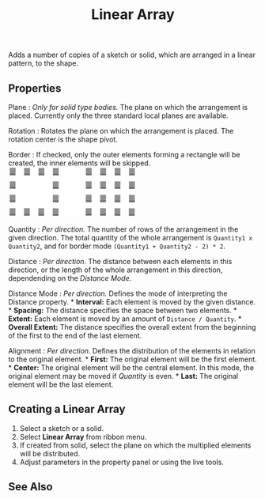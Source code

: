 ﻿---
uid: c867c6ad-f4ce-432b-a097-99596e31fea1
title: Linear Array
---
Adds a number of copies of a sketch or solid, which are arranged in a linear pattern, to the shape.

## Properties
Plane
:   _Only for solid type bodies._
    The plane on which the arrangement is placed. Currently only the three standard local planes are available.

Rotation
:   Rotates the plane on which the arrangement is placed. The rotation center is the shape pivot.

Border
:   If checked, only the outer elements forming a rectangle will be created, the inner elements will be skipped.
    ![Border Mode _Checked_ and _Unchecked_](LinearArrayBorderMode.png)

Quantity
:   _Per direction._
    The number of rows of the arrangement in the given direction. The total quantity of the whole arrangement is `Quantity1 x Quantity2`, and for border mode `(Quantity1 + Quantity2 - 2) * 2`.

Distance
:	_Per direction._
    The distance between each elements in this direction, or the length of the whole arrangement in this direction, dependending on the _Distance Mode_.

Distance Mode
:   _Per direction._
    Defines the mode of interpreting the <ui>Distance</ui> property.
    * __Interval:__ Each element is moved by the given distance.
	* __Spacing:__ The distance specifies the space between two elements.
	* __Extent:__ Each element is moved by an amount of `Distance / Quantity`.
	* __Overall Extent:__ The distance specifies the overall extent from the beginning of the first to the end of the last element.

Alignment
:   _Per direction._
    Defines the distribution of the elements in relation to the original element.
	* __First:__ The original element will be the first element.
	* __Center:__ The original element will be the central element. In this mode, the original element may be moved if _Quantity_ is even.
	* __Last:__ The original element will be the last element.

## Creating a Linear Array
1. Select a sketch or a solid.
2. Select __Linear Array__ from ribbon menu.
3. If created from solid, select the plane on which the multiplied elements will be distributed.
4. Adjust parameters in the property panel or using the live tools.

## See Also
[](xref:07407809-3236-4469-ad99-526aab13b6e7)
